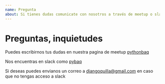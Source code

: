 ```yaml
---
name: Pregunta
about: Si tienes dudas comunicate con nosotros a través de meetup o slack
---
```


# Preguntas, inquietudes

Puedes escribirnos tus dudas en nuestra pagina de meetup [pythonbaq](https://www.meetup.com/es-ES/pythonbaq/)

Nos encuentras en slack como [pybaq](https://pybaq.slack.com)

Si deseas puedes envianos un correo a djangoquilla@gmail.com en caso que no tengas acceso a slack
